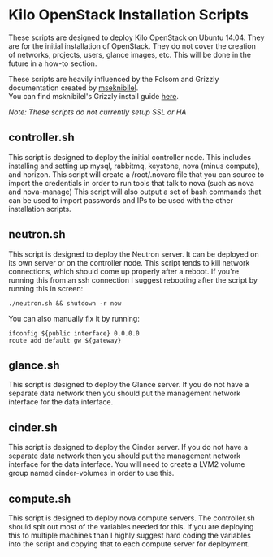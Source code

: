 # Kilo OpenStack Installation Scripts
These scripts are designed to deploy Kilo OpenStack on Ubuntu 14.04.  They are for the initial installation of OpenStack.  They do not cover the creation of networks, projects, users, glance images, etc.  This will be done in the future in a how-to section.
  
These scripts are heavily influenced by the Folsom and Grizzly documentation created by [mseknibilel][msknibilel].  
You can find msknibilel's Grizzly install guide [here][grizzlyguide].

*Note: These scripts do not currently setup SSL or HA*

## controller.sh
This script is designed to deploy the initial controller node.  This includes installing and setting up mysql, rabbitmq, keystone, nova (minus compute), and horizon.
This script will create a /root/.novarc file that you can source to import the credentials in order to run tools that talk to nova (such as nova and nova-manage)
This script will also output a set of bash commands that can be used to import passwords and IPs to be used with the other installation scripts.

## neutron.sh
This script is designed to deploy the Neutron server.  It can be deployed on its own server or on the controller node.  This script tends to kill network connections, which should come up properly after a reboot.  If you're running this from an ssh connection I suggest rebooting after the script by running this in screen:  
  
    ./neutron.sh && shutdown -r now  
  
You can also manually fix it by running:  
  
    ifconfig ${public interface} 0.0.0.0
    route add default gw ${gateway}

## glance.sh
This script is designed to deploy the Glance server.  If you do not have a separate data network then you should put the management network interface for the data interface.

## cinder.sh
This script is designed to deploy the Cinder server.  If you do not have a separate data network then you should put the management network interface for the data interface. You will need to create a LVM2 volume group named cinder-volumes in order to use this.

## compute.sh
This script is designed to deploy nova compute servers.  The controller.sh should spit out most of the variables needed for this.  If you are deploying this to multiple machines than I highly suggest hard coding the variables into the script and copying that to each compute server for deployment.

[msknibilel]:https://github.com/mseknibilel/
[grizzlyguide]:https://github.com/mseknibilel/OpenStack-Grizzly-Install-Guide
